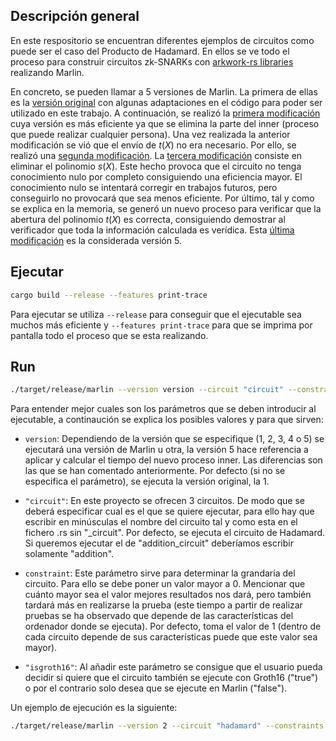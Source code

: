 ## Descripción general

En este respositorio se encuentran diferentes ejemplos de circuitos como puede ser el caso del Producto de Hadamard. En ellos se ve todo el proceso para construir circuitos zk-SNARKs con [arkwork-rs libraries](https://github.com/arkworks-rs) realizando Marlin.

En concreto, se pueden llamar a 5 versiones de Marlin. La primera de ellas es la [versión original](https://github.com/SaraSorianoRossa/Original-Marlin) con algunas adaptaciones en el código para poder ser utilizado en este trabajo. A continuación, se realizó la [primera modificación](https://github.com/SaraSorianoRossa/Marlin-v2) cuya versión es más eficiente ya que se elimina la parte del inner (proceso que puede realizar cualquier persona). Una vez realizada la anterior modificación se vió que el envío de $t(X)$ no era necesario. Por ello, se realizó una [segunda modificación](https://github.com/SaraSorianoRossa/Marlin-v3). La [tercera modificación](https://github.com/SaraSorianoRossa/Marlin-v4) consiste en eliminar el polinomio $s(X)$. Este hecho provoca que el circuito no tenga conocimiento nulo por completo consiguiendo una eficiencia mayor. El conocimiento nulo se intentará corregir en trabajos futuros, pero conseguirlo no provocará que sea menos eficiente. Por último, tal y como se explica en la memoria, se generó un nuevo proceso para verificar que la abertura del polinomio $t(X)$ es correcta, consiguiendo demostrar al verificador que toda la información calculada es verídica. Esta [última modificación](https://github.com/SaraSorianoRossa/Marlin-v5) es la considerada versión 5.

## Ejecutar

```sh
cargo build --release --features print-trace
```

Para ejecutar se utiliza ``--release`` para conseguir que el ejecutable sea muchos más eficiente y ``--features print-trace`` para que se imprima por pantalla todo el proceso que se esta realizando.

## Run

```sh
./target/release/marlin --version version --circuit "circuit" --constraints constraint --groth16 "isgroth16"
```

Para entender mejor cuales son los parámetros que se deben introducir al ejecutable, a continaución se explica los posibles valores y para que sirven:

* ```version```: Dependiendo de la versión que se especifique (1, 2, 3, 4 o 5) se ejecutará una versión de Marlin u otra, la versión 5 hace referencia a aplicar y calcular el tiempo del nuevo proceso inner. Las diferencias son las que se han comentado anteriormente. Por defecto (si no se especifica el parámetro), se ejecuta la versión original, la 1.

* ```"circuit"```: En este proyecto se ofrecen 3 circuitos. De modo que se deberá especificar cual es el que se quiere ejecutar, para ello hay que escribir en minúsculas el nombre del circuito tal y como esta en el fichero .rs sin "_circuit". Por defecto, se ejecuta el circuito de Hadamard. Si queremos ejecutar el de "addition_circuit" deberíamos escribir solamente "addition".

* ```constraint```: Este parámetro sirve para determinar la grandaría del circuito. Para ello se debe poner un valor mayor a 0. Mencionar que cuánto mayor sea el valor mejores resultados nos dará, pero también tardará más en realizarse la prueba (este tiempo a partir de realizar pruebas se ha observado que depende de las características del ordenador donde se ejecuta). Por defecto, toma el valor de 1 (dentro de cada circuito depende de sus características puede que este valor sea mayor).

* ```"isgroth16"```: Al añadir este parámetro se consigue que el usuario pueda decidir si quiere que el circuito también se ejecute con Groth16 ("true") o por el contrario solo desea que se ejecute en Marlin ("false").

Un ejemplo de ejecución es la siguiente:
```sh
./target/release/marlin --version 2 --circuit "hadamard" --constraints 5000 --groth16 "true"
```
